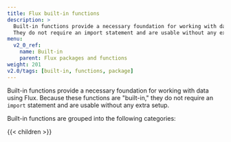 ```yaml
---
title: Flux built-in functions
description: >
  Built-in functions provide a necessary foundation for working with data using Flux.
  They do not require an import statement and are usable without any extra setup.
menu:
  v2_0_ref:
    name: Built-in
    parent: Flux packages and functions
weight: 201
v2.0/tags: [built-in, functions, package]
---
```


Built-in functions provide a necessary foundation for working with data using Flux.
Because these functions are "built-in," they do not require an `import` statement and are usable without any extra setup.

Built-in functions are grouped into the following categories:

{{< children >}}
